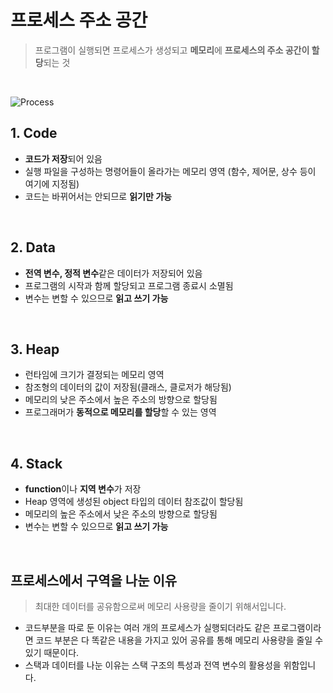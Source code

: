 # 프로세스 주소 공간
> 프로그램이 실행되면 프로세스가 생성되고 **메모리**에 **프로세스의 주소 공간이 할당**되는 것 

<br>

![Process](https://user-images.githubusercontent.com/63101648/126657316-ee9ec0e5-2435-414d-b5bc-aea896c300ab.png)

## **1. Code** 
- **코드가 저장**되어 있음
- 실행 파일을 구성하는 명령어들이 올라가는 메모리 영역 (함수, 제어문, 상수 등이 여기에 지정됨)
- 코드는 바뀌어서는 안되므로 **읽기만 가능** 

<br>

## **2. Data** 
- **전역 변수, 정적 변수**같은 데이터가 저장되어 있음
- 프로그램의 시작과 함께 할당되고 프로그램 종료시 소멸됨
- 변수는 변할 수 있으므로 **읽고 쓰기 가능**

<br>

## **3. Heap** 
- 런타임에 크기가 결정되는 메모리 영역
- 참조형의 데이터의 값이 저장됨(클래스, 클로저가 해당됨)
- 메모리의 낮은 주소에서 높은 주소의 방향으로 할당됨
- 프로그래머가 **동적으로 메모리를 할당**할 수 있는 영역 

<br>

## **4. Stack** 
- **function**이나 **지역 변수**가 저장
- Heap 영역에 생성된 object 타입의 데이터 참조값이 할당됨
- 메모리의 높은 주소에서 낮은 주소의 방향으로 할당됨 
- 변수는 변할 수 있으므로 **읽고 쓰기 가능** 


<br>

## 프로세스에서 구역을 나눈 이유
> 최대한 데이터를 공유함으로써 메모리 사용량을 줄이기 위해서입니다.
- 코드부분을 따로 둔 이유는 여러 개의 프로세스가 실행되더라도 같은 프로그램이라면 코드 부분은 다 똑같은 내용을 가지고 있어 공유를 통해 메모리 사용량을 줄일 수 있기 때문이다. 
- 스택과 데이터를 나눈 이유는 스택 구조의 특성과 전역 변수의 활용성을 위함입니다.

